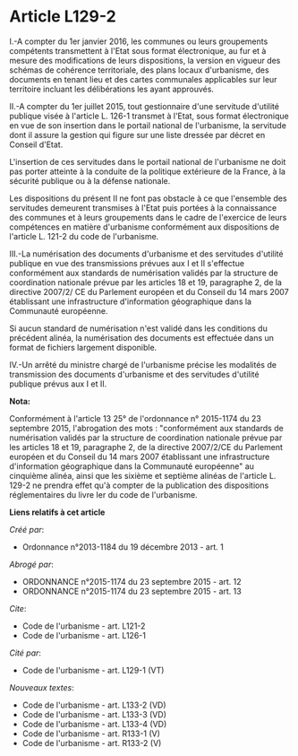 # Article L129-2

I.-A compter du 1er janvier 2016, les communes ou leurs groupements compétents transmettent à l'Etat sous format
électronique, au fur et à mesure des modifications de leurs dispositions, la version en vigueur des schémas de cohérence
territoriale, des plans locaux d'urbanisme, des documents en tenant lieu et des cartes communales applicables sur leur
territoire incluant les délibérations les ayant approuvés. 

II.-A compter du 1er juillet 2015, tout gestionnaire d'une servitude d'utilité publique visée à l'article L. 126-1 transmet à
l'Etat, sous format électronique en vue de son insertion dans le portail national de l'urbanisme, la servitude dont il assure
la gestion qui figure sur une liste dressée par décret en Conseil d'Etat. 

L'insertion de ces servitudes dans le portail national de l'urbanisme ne doit pas porter atteinte à la conduite de la
politique extérieure de la France, à la sécurité publique ou à la défense nationale. 

Les dispositions du présent II ne font pas obstacle à ce que l'ensemble des servitudes demeurent transmises à l'Etat puis
portées à la connaissance des communes et à leurs groupements dans le cadre de l'exercice de leurs compétences en matière
d'urbanisme conformément aux dispositions de l'article L. 121-2 du code de l'urbanisme. 

III.-La numérisation des documents d'urbanisme et des servitudes d'utilité publique en vue des transmissions prévues aux I et
II s'effectue conformément aux standards de numérisation validés par la structure de coordination nationale prévue par les
articles 18 et 19, paragraphe 2, de la directive 2007/2/ CE du Parlement européen et du Conseil du 14 mars 2007 établissant
une infrastructure d'information géographique dans la Communauté européenne. 

Si aucun standard de numérisation n'est validé dans les conditions du précédent alinéa, la numérisation des documents est
effectuée dans un format de fichiers largement disponible. 

IV.-Un arrêté du ministre chargé de l'urbanisme précise les modalités de transmission des documents d'urbanisme et des
servitudes d'utilité publique prévus aux I et II.

**Nota:**

Conformément à l'article 13 25° de l'ordonnance n° 2015-1174 du 23 septembre 2015, l'abrogation des mots : "conformément aux
standards de numérisation validés par la structure de coordination nationale prévue par les articles 18 et 19, paragraphe 2,
de la directive 2007/2/CE du Parlement européen et du Conseil du 14 mars 2007 établissant une infrastructure d'information
géographique dans la Communauté européenne" au cinquième alinéa, ainsi que les sixième et septième alinéas de l'article L.
129-2 ne prendra effet qu'à compter de la publication des dispositions réglementaires du livre Ier du code de l'urbanisme.

**Liens relatifs à cet article**

_Créé par_:

  - Ordonnance n°2013-1184 du 19 décembre 2013 - art. 1

_Abrogé par_:

  - ORDONNANCE n°2015-1174 du 23 septembre 2015 - art. 12
  - ORDONNANCE n°2015-1174 du 23 septembre 2015 - art. 13

_Cite_:

  - Code de l'urbanisme - art. L121-2
  - Code de l'urbanisme - art. L126-1

_Cité par_:

  - Code de l'urbanisme - art. L129-1 (VT)

_Nouveaux textes_:

  - Code de l'urbanisme - art. L133-2 (VD)
  - Code de l'urbanisme - art. L133-3 (VD)
  - Code de l'urbanisme - art. L133-4 (VD)
  - Code de l'urbanisme - art. R133-1 (V)
  - Code de l'urbanisme - art. R133-2 (V)
